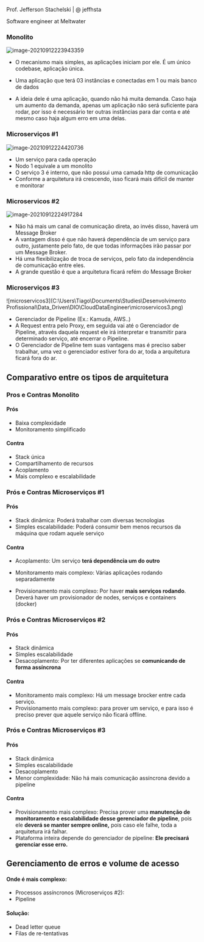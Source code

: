 Prof. Jefferson Stachelski | @ jeffhsta

Software engineer at Meltwater



### Monolito

![image-20210912223943359](C:\Users\Tiago\AppData\Roaming\Typora\typora-user-images\image-20210912223943359.png)

* O mecanismo mais simples, as aplicações iniciam por ele. É um único codebase, aplicação única.

* Uma aplicação que terá 03 instâncias e conectadas em 1 ou mais banco de dados
* A ideia dele é uma aplicação, quando não há muita demanda. Caso haja um aumento da demanda, apenas um aplicação não será suficiente para rodar, por isso é necessário ter outras instâncias para dar conta e até mesmo caso haja algum erro em uma delas.



### Microserviços #1

![image-20210912224420736](C:\Users\Tiago\AppData\Roaming\Typora\typora-user-images\image-20210912224420736.png)

* Um serviço para cada operação
* Nodo 1 equivale a um monolito
* O serviço 3 é interno, que não possui uma camada http de comunicação
* Conforme a arquitetura irá crescendo, isso ficará mais difícil de manter e monitorar



### Microservicos #2

![image-20210912224917284](C:\Users\Tiago\AppData\Roaming\Typora\typora-user-images\image-20210912224917284.png)

* Não há mais um canal de comunicação direta, ao invés disso, haverá um Message Broker
* A vantagem disso é que não haverá dependência de um serviço para outro, justamente pelo fato, de que todas informações irão passar por um Message Broker.
* Há uma flexibilização de troca de serviços, pelo fato da independência de comunicação entre eles.
* A grande questão é que a arquitetura ficará refém do Message Broker



### Microserviços #3

![microservicos3](C:\Users\Tiago\Documents\Studies\Desenvolvimento Profissional\Data_Driven\DIO\CloudDataEngineer\microservicos3.png)

* Gerenciador de Pipeline (Ex.: Kamuda, AWS..)
* A Request entra pelo Proxy, em seguida vai até o Gerenciador de Pipeline, através daquela request ele irá interpretar e transmitir para determinado serviço, até encerrar o Pipeline.
* O Gerenciador de Pipeline tem suas vantagens mas é preciso saber trabalhar, uma vez o gerenciador estiver fora do ar, toda a arquitetura ficará fora do ar.





## Comparativo entre os tipos de arquitetura

### Pros e Contras Monolito

#### Prós

* Baixa complexidade
* Monitoramento simplificado

#### Contra

* Stack única
* Compartilhamento de recursos
* Acoplamento
* Mais complexo e escalabilidade



### Prós e Contras Microserviços #1

#### Prós

* Stack dinâmica: Poderá trabalhar com diversas tecnologias
* Simples escalabilidade: Poderá consumir bem menos recursos da máquina que rodam aquele serviço

#### Contra

* Acoplamento: Um serviço **terá dependência um do outro**

* Monitoramento mais complexo: Várias aplicações rodando separadamente

* Provisionamento mais complexo: Por haver **mais serviços rodando**. Deverá haver um provisionador de nodes, serviços e containers (docker)



### Prós e Contras Microserviços #2

#### Prós

* Stack dinâmica
* Simples escalabilidade
* Desacoplamento: Por ter diferentes aplicações se **comunicando de forma assíncrona**

#### Contra

* Monitoramento mais complexo: Há um message brocker entre cada serviço.
* Provisionamento mais complexo: para prover um serviço, e para isso é preciso prever que aquele serviço não ficará offline.



### Prós e Contras Microserviços #3

#### Prós

* Stack dinâmica
* Simples escalabilidade
* Desacoplamento
* Menor complexidade: Não há mais comunicação assíncrona devido a pipeline

#### Contra

* Provisionamento mais complexo: Precisa prover uma **manutenção de monitoramento e escalabilidade desse gerenciador de pipeline**, pois ele **deverá se manter sempre online,** pois caso ele falhe, toda a arquitetura irá falhar.
* Plataforma inteira depende do gerenciador de pipeline: **Ele precisará gerenciar esse erro.**





## Gerenciamento de erros e volume de acesso

#### Onde é mais complexo:

* Processos assíncronos (Microserviços #2): 
* Pipeline



#### Solução:

* Dead letter queue
* Filas de re-tentativas

